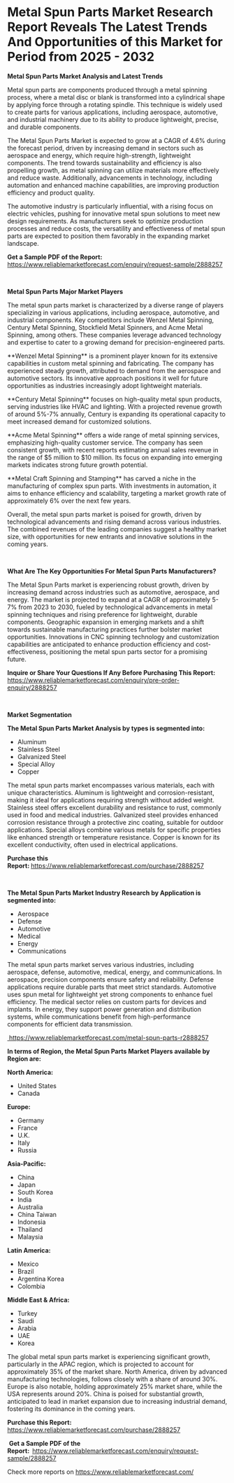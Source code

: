 <p><h1>Metal Spun Parts Market Research Report Reveals The Latest Trends And Opportunities of this Market for Period from 2025 - 2032</h1></p><p><strong>Metal Spun Parts Market Analysis and Latest Trends</strong></p>
<p><p>Metal spun parts are components produced through a metal spinning process, where a metal disc or blank is transformed into a cylindrical shape by applying force through a rotating spindle. This technique is widely used to create parts for various applications, including aerospace, automotive, and industrial machinery due to its ability to produce lightweight, precise, and durable components.</p><p>The Metal Spun Parts Market is expected to grow at a CAGR of 4.6% during the forecast period, driven by increasing demand in sectors such as aerospace and energy, which require high-strength, lightweight components. The trend towards sustainability and efficiency is also propelling growth, as metal spinning can utilize materials more effectively and reduce waste. Additionally, advancements in technology, including automation and enhanced machine capabilities, are improving production efficiency and product quality.</p><p>The automotive industry is particularly influential, with a rising focus on electric vehicles, pushing for innovative metal spun solutions to meet new design requirements. As manufacturers seek to optimize production processes and reduce costs, the versatility and effectiveness of metal spun parts are expected to position them favorably in the expanding market landscape.</p></p>
<p><strong>Get a Sample PDF of the Report:&nbsp;</strong> <a href="https://www.reliablemarketforecast.com/enquiry/request-sample/2888257?utm_campaign=2397&utm_medium=2&utm_source=Github&utm_content=ia&utm_term=14032025&utm_id=metal-spun-parts">https://www.reliablemarketforecast.com/enquiry/request-sample/2888257</a></p>
<p>&nbsp;</p>
<p><strong>Metal Spun Parts Major Market Players</strong></p>
<p><p>The metal spun parts market is characterized by a diverse range of players specializing in various applications, including aerospace, automotive, and industrial components. Key competitors include Wenzel Metal Spinning, Century Metal Spinning, Stockfield Metal Spinners, and Acme Metal Spinning, among others. These companies leverage advanced technology and expertise to cater to a growing demand for precision-engineered parts.</p><p>**Wenzel Metal Spinning** is a prominent player known for its extensive capabilities in custom metal spinning and fabricating. The company has experienced steady growth, attributed to demand from the aerospace and automotive sectors. Its innovative approach positions it well for future opportunities as industries increasingly adopt lightweight materials.</p><p>**Century Metal Spinning** focuses on high-quality metal spun products, serving industries like HVAC and lighting. With a projected revenue growth of around 5%-7% annually, Century is expanding its operational capacity to meet increased demand for customized solutions.</p><p>**Acme Metal Spinning** offers a wide range of metal spinning services, emphasizing high-quality customer service. The company has seen consistent growth, with recent reports estimating annual sales revenue in the range of $5 million to $10 million. Its focus on expanding into emerging markets indicates strong future growth potential.</p><p>**Metal Craft Spinning and Stamping** has carved a niche in the manufacturing of complex spun parts. With investments in automation, it aims to enhance efficiency and scalability, targeting a market growth rate of approximately 6% over the next few years.</p><p>Overall, the metal spun parts market is poised for growth, driven by technological advancements and rising demand across various industries. The combined revenues of the leading companies suggest a healthy market size, with opportunities for new entrants and innovative solutions in the coming years.</p></p>
<p>&nbsp;</p>
<p><strong>What Are The Key Opportunities For Metal Spun Parts Manufacturers?</strong></p>
<p><p>The Metal Spun Parts market is experiencing robust growth, driven by increasing demand across industries such as automotive, aerospace, and energy. The market is projected to expand at a CAGR of approximately 5-7% from 2023 to 2030, fueled by technological advancements in metal spinning techniques and rising preference for lightweight, durable components. Geographic expansion in emerging markets and a shift towards sustainable manufacturing practices further bolster market opportunities. Innovations in CNC spinning technology and customization capabilities are anticipated to enhance production efficiency and cost-effectiveness, positioning the metal spun parts sector for a promising future.</p></p>
<p><strong>Inquire or Share Your Questions If Any Before Purchasing This Report:</strong> <a href="https://www.reliablemarketforecast.com/enquiry/pre-order-enquiry/2888257?utm_campaign=2397&utm_medium=2&utm_source=Github&utm_content=ia&utm_term=14032025&utm_id=metal-spun-parts">https://www.reliablemarketforecast.com/enquiry/pre-order-enquiry/2888257</a></p>
<p>&nbsp;</p>
<p><strong>Market Segmentation</strong></p>
<p><strong>The Metal Spun Parts Market Analysis by types is segmented into:</strong></p>
<p><ul><li>Aluminum</li><li>Stainless Steel</li><li>Galvanized Steel</li><li>Special Alloy</li><li>Copper</li></ul></p>
<p><p>The metal spun parts market encompasses various materials, each with unique characteristics. Aluminum is lightweight and corrosion-resistant, making it ideal for applications requiring strength without added weight. Stainless steel offers excellent durability and resistance to rust, commonly used in food and medical industries. Galvanized steel provides enhanced corrosion resistance through a protective zinc coating, suitable for outdoor applications. Special alloys combine various metals for specific properties like enhanced strength or temperature resistance. Copper is known for its excellent conductivity, often used in electrical applications.</p></p>
<p><strong>Purchase this Report:&nbsp;</strong><a href="https://www.reliablemarketforecast.com/purchase/2888257?utm_campaign=2397&utm_medium=2&utm_source=Github&utm_content=ia&utm_term=14032025&utm_id=metal-spun-parts">https://www.reliablemarketforecast.com/purchase/2888257</a></p>
<p>&nbsp;</p>
<p><strong>The Metal Spun Parts Market Industry Research by Application is segmented into:</strong></p>
<p><ul><li>Aerospace</li><li>Defense</li><li>Automotive</li><li>Medical</li><li>Energy</li><li>Communications</li></ul></p>
<p><p>The metal spun parts market serves various industries, including aerospace, defense, automotive, medical, energy, and communications. In aerospace, precision components ensure safety and reliability. Defense applications require durable parts that meet strict standards. Automotive uses spun metal for lightweight yet strong components to enhance fuel efficiency. The medical sector relies on custom parts for devices and implants. In energy, they support power generation and distribution systems, while communications benefit from high-performance components for efficient data transmission.</p></p>
<p><a href="https://www.reliablemarketforecast.com/metal-spun-parts-r2888257?utm_campaign=2397&utm_medium=2&utm_source=Github&utm_content=ia&utm_term=14032025&utm_id=metal-spun-parts">&nbsp;https://www.reliablemarketforecast.com/metal-spun-parts-r2888257</a></p>
<p><strong>In terms of Region, the Metal Spun Parts Market Players available by Region are:</strong></p>
<p>
    <p> <strong> North America: </strong>
        <ul>
            <li>United States</li>
            <li>Canada</li>
        </ul>
        </p> 
    <p> <strong> Europe: </strong>
        <ul>
            <li>Germany</li>
            <li>France</li>
            <li>U.K.</li>
            <li>Italy</li>
            <li>Russia</li>
        </ul>
        </p> 
    <p> <strong> Asia-Pacific: </strong>
        <ul>
            <li>China</li>
            <li>Japan</li>
            <li>South Korea</li>
            <li>India</li>
            <li>Australia</li>
            <li>China Taiwan</li>
            <li>Indonesia</li>
            <li>Thailand</li>
            <li>Malaysia</li>
        </ul>
        </p> 
    <p> <strong> Latin America: </strong>
        <ul>
            <li>Mexico</li>
            <li>Brazil</li>
            <li>Argentina Korea</li>
            <li>Colombia</li>
        </ul>
        </p> 
    <p> <strong> Middle East & Africa: </strong>
        <ul>
            <li>Turkey</li>
            <li>Saudi</li>
            <li>Arabia</li>
            <li>UAE</li>
            <li>Korea</li>
        </ul>
    </p>
    </p>
<p><p>The global metal spun parts market is experiencing significant growth, particularly in the APAC region, which is projected to account for approximately 35% of the market share. North America, driven by advanced manufacturing technologies, follows closely with a share of around 30%. Europe is also notable, holding approximately 25% market share, while the USA represents around 20%. China is poised for substantial growth, anticipated to lead in market expansion due to increasing industrial demand, fostering its dominance in the coming years.</p></p>
<p><strong>Purchase this Report: </strong><a href="https://www.reliablemarketforecast.com/purchase/2888257?utm_campaign=2397&utm_medium=2&utm_source=Github&utm_content=ia&utm_term=14032025&utm_id=metal-spun-parts">https://www.reliablemarketforecast.com/purchase/2888257</a></p>
<p>&nbsp;<strong>Get a Sample PDF of the Report:&nbsp;&nbsp;</strong><a href="https://www.reliablemarketforecast.com/enquiry/request-sample/2888257?utm_campaign=2397&utm_medium=2&utm_source=Github&utm_content=ia&utm_term=14032025&utm_id=metal-spun-parts">https://www.reliablemarketforecast.com/enquiry/request-sample/2888257</a></p>
<p><strong></strong></p>
<p>Check more reports on <a href="https://www.reliablemarketforecast.com/?utm_campaign=2397&utm_medium=2&utm_source=Github&utm_content=ia&utm_term=14032025&utm_id=metal-spun-parts">https://www.reliablemarketforecast.com/</a></p>